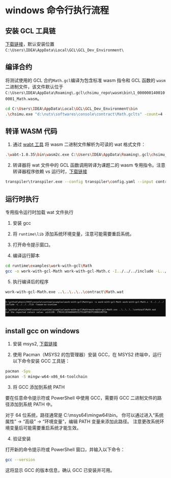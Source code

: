 # windows 命令行执行流程

## 安装 GCL 工具链

[下载链接](https://kaasbuildpackages.s3.us-west-2.amazonaws.com/preda/gcl-toolchain-2407131136.exe)，默认安装位置`C:\Users\IDEA\AppData\Local\GCL\GCL_Dev_Environment\`

## 编译合约

将测试使用的 GCL 合约`Math.gcl`编译为包含标准 wasm 指令和 GCL 函数的 `wasm` 二进制文件，该文件默认位于`C:\Users\IDEA\AppData\Roaming\.gcl\chsimu_repo\wasm\bin\1_0000001400100001_Math.wasm`。

```sh
cd C:\Users\IDEA\AppData\Local\GCL\GCL_Dev_Environment\bin
.\chsimu.exe "d:\nuts\softwares\console\contract\Math.gclts" -count=4 -WASM -stdout
```

## 转译 WASM 代码

1. 通过 [wabt 工具](https://github.com/WebAssembly/wabt) 将 wasm 二进制文件解析为可读的 wat 格式文件：

```sh
.\wabt-1.0.35\bin\wasm2c.exe C:\Users\IDEA\AppData\Roaming\.gcl\chsimu_repo\wasm\bin\1_0000001400100001_Math.wasm -o contract\1_0000001400100001_Math.wat --generate-names --enable-function-references
```

2. 转译器将 wat 文件中的 GCL 函数调用转译为课题二的 wasm 专用指令。注意转译器程序依赖 vs 运行时，[下载链接](https://download.visualstudio.microsoft.com/download/pr/30682086-8872-4c7d-b066-0446b278141b/6c2a4176652e213613187c22e92d15d6e37347f8cfa51b5e5da1ad4871155635/vs_Community.exe)

```sh
transpiler\transpiler.exe --config transpiler\config.yaml --input contract\1_0000001400100001_Math.wat --output contract\Math.wat
```

## 运行时执行

专用指令运行时加载 wat 文件执行

1. 安装 gcc

2. 将 `runtime\lib` 添加系统环境变量，注意可能需要重启系统。

3. 打开命令提示窗口。

4. 编译运行脚本

```sh
cd runtime\examples\work-with-gcl\Math
gcc -o work-with-gcl-Math work-with-gcl-Math.c -I../../../include -L../../../lib -lwasm-sc-runtime
```

5. 执行编译后的程序

```sh
work-with-gcl-Math.exe ..\..\..\..\contract\Math.wat
```

![alt text](runtime.png)

## install gcc on windows

1. 安装 msys2, [下载链接](https://github.com/msys2/msys2-installer/releases/download/2024-05-07/msys2-x86_64-20240507.exe)

2. 使用 Pacman（MSYS2 的包管理器）安装 GCC，在 MSYS2 终端中，运行以下命令安装 GCC 工具链：

```sh
pacman -Syu
pacman -S mingw-w64-x86_64-toolchain

```

3. 将 GCC 添加到系统 PATH

要在任意命令提示符或 PowerShell 中使用 GCC，需要将 GCC 二进制文件的路径添加到系统 PATH 中。

对于 64 位系统，路径通常是 C:\msys64\mingw64\bin。
你可以通过进入“系统属性” -> “高级” -> “环境变量”，编辑 PATH 变量来添加此路径。
注意更改系统环境变量后可能需要重启系统才能生效。

4. 验证安装

打开新的命令提示符或 PowerShell 窗口，并输入以下命令：

```sh
gcc --version
```

这将显示 GCC 的版本信息，确认 GCC 已安装并可用。
